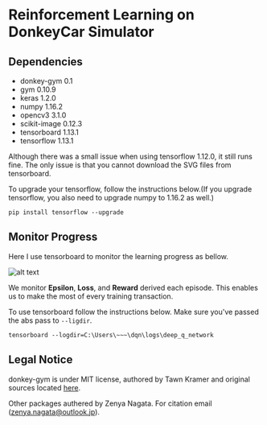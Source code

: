 
# Reinforcement Learning on DonkeyCar Simulator

## Dependencies
- donkey-gym 0.1
- gym 0.10.9
- keras 1.2.0
- numpy 1.16.2
- opencv3 3.1.0
- scikit-image 0.12.3
- tensorboard 1.13.1
- tensorflow 1.13.1

Although there was a small issue when using tensorflow 1.12.0, it still runs fine. 
The only issue is that you cannot download the SVG files from tensorboard. 

To upgrade your tensorflow, follow the instructions below.(If you upgrade tensorflow, you also need to upgrade numpy to 1.16.2 as well.)

```pip install tensorflow --upgrade```


## Monitor Progress
Here I use tensorboard to monitor the learning progress as bellow.

[image1]: https://github.com/zenyanagata/ReinforceDonkeyCar/blob/master/util/tensorboard_example.PNG
![alt text][image1]

We monitor **Epsilon**, **Loss**, and **Reward** derived each episode. This enables us to make the most of every training transaction.

To use tensorboard follow the instructions below. Make sure you've passed the abs pass to ```--ligdir```.

```tensorboard --logdir=C:\Users\~~~\dqn\logs\deep_q_network```

## Legal Notice
donkey-gym is under MIT license, authored by Tawn Kramer and original sources located [here](https://github.com/tawnkramer/donkey_gym/).

Other packages authered by Zenya Nagata. For citation email (zenya.nagata@outlook.jp).
